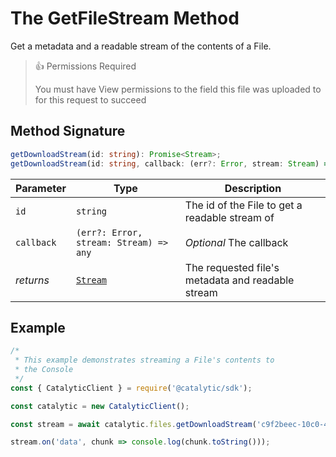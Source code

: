 # The GetFileStream Method

Get a metadata and a readable stream of the contents of a File.

> 👍 Permissions Required
>
> You must have View permissions to the field this file was uploaded to for this request to succeed

## Method Signature

```typescript
getDownloadStream(id: string): Promise<Stream>;
getDownloadStream(id: string, callback: (err?: Error, stream: Stream) => any): void;
```

| Parameter  | Type                                                                                          | Description                                       |
| ---------- | --------------------------------------------------------------------------------------------- | ------------------------------------------------- |
| `id`       | `string`                                                                                      | The id of the File to get a readable stream of    |
| `callback` | `(err?: Error, stream: Stream) => any`                                                        | _Optional_ The callback                           |
| _returns_  | [`Stream`](https://nodejs.org/docs/latest-v12.x/api/stream.html#stream_class_stream_readable) | The requested file's metadata and readable stream |

## Example

```js
/*
 * This example demonstrates streaming a File's contents to
 * the Console
 */
const { CatalyticClient } = require('@catalytic/sdk');

const catalytic = new CatalyticClient();

const stream = await catalytic.files.getDownloadStream('c9f2beec-10c0-4f2f-b4e0-1d884c7e053c');

stream.on('data', chunk => console.log(chunk.toString()));
```
